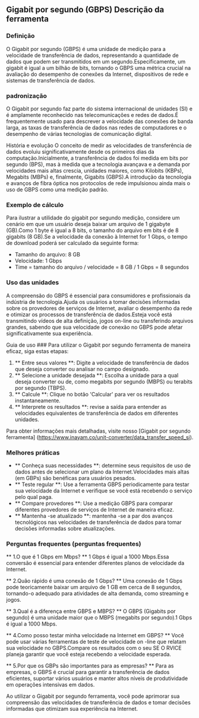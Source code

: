 ## Gigabit por segundo (GBPS) Descrição da ferramenta

### Definição
O Gigabit por segundo (GBPS) é uma unidade de medição para a velocidade de transferência de dados, representando a quantidade de dados que podem ser transmitidos em um segundo.Especificamente, um gigabit é igual a um bilhão de bits, tornando o GBPS uma métrica crucial na avaliação do desempenho de conexões da Internet, dispositivos de rede e sistemas de transferência de dados.

### padronização
O Gigabit por segundo faz parte do sistema internacional de unidades (SI) e é amplamente reconhecido nas telecomunicações e redes de dados.É frequentemente usado para descrever a velocidade das conexões de banda larga, as taxas de transferência de dados nas redes de computadores e o desempenho de várias tecnologias de comunicação digital.

História e evolução
O conceito de medir as velocidades de transferência de dados evoluiu significativamente desde os primeiros dias da computação.Inicialmente, a transferência de dados foi medida em bits por segundo (BPS), mas à medida que a tecnologia avançava e a demanda por velocidades mais altas crescia, unidades maiores, como Kilobits (KBPs), Megabits (MBPs) e, finalmente, Gigabits (GBPS).A introdução da tecnologia e avanços de fibra óptica nos protocolos de rede impulsionou ainda mais o uso de GBPS como uma medição padrão.

### Exemplo de cálculo
Para ilustrar a utilidade do gigabit por segundo medição, considere um cenário em que um usuário deseja baixar um arquivo de 1 gigabyte (GB).Como 1 byte é igual a 8 bits, o tamanho do arquivo em bits é de 8 gigabits (8 GB).Se a velocidade da conexão à Internet for 1 Gbps, o tempo de download poderá ser calculado da seguinte forma:

- Tamanho do arquivo: 8 GB
- Velocidade: 1 Gbps
- Time = tamanho do arquivo / velocidade = 8 GB / 1 Gbps = 8 segundos

### Uso das unidades
A compreensão do GBPS é essencial para consumidores e profissionais da indústria de tecnologia.Ajuda os usuários a tomar decisões informadas sobre os provedores de serviços de Internet, avaliar o desempenho da rede e otimizar os processos de transferência de dados.Esteja você está transmitindo vídeos de alta definição, jogos on-line ou transferindo arquivos grandes, sabendo que sua velocidade de conexão no GBPS pode afetar significativamente sua experiência.

Guia de uso ###
Para utilizar o Gigabit por segundo ferramenta de maneira eficaz, siga estas etapas:
1. ** Entre seus valores **: Digite a velocidade de transferência de dados que deseja converter ou analisar no campo designado.
2. ** Selecione a unidade desejada **: Escolha a unidade para a qual deseja converter ou de, como megabits por segundo (MBPS) ou terabits por segundo (TBPS).
3. ** Calcule **: Clique no botão 'Calcular' para ver os resultados instantaneamente.
4. ** Interprete os resultados **: revise a saída para entender as velocidades equivalentes de transferência de dados em diferentes unidades.

Para obter informações mais detalhadas, visite nosso [Gigabit por segundo ferramenta] (https://www.inayam.co/unit-converter/data_transfer_speed_si).

### Melhores práticas
- ** Conheça suas necessidades **: determine seus requisitos de uso de dados antes de selecionar um plano da Internet.Velocidades mais altas (em GBPs) são benéficas para usuários pesados.
- ** Teste regular **: Use a ferramenta GBPS periodicamente para testar sua velocidade da Internet e verifique se você está recebendo o serviço pelo qual paga.
- ** Compare provedores **: Use a medição GBPS para comparar diferentes provedores de serviços de Internet de maneira eficaz.
- ** Mantenha -se atualizado **: mantenha -se a par dos avanços tecnológicos nas velocidades de transferência de dados para tomar decisões informadas sobre atualizações.

### Perguntas frequentes (perguntas frequentes)

** 1.O que é 1 Gbps em Mbps? **
1 Gbps é igual a 1000 Mbps.Essa conversão é essencial para entender diferentes planos de velocidade da Internet.

** 2.Quão rápido é uma conexão de 1 Gbps? **
Uma conexão de 1 Gbps pode teoricamente baixar um arquivo de 1 GB em cerca de 8 segundos, tornando-o adequado para atividades de alta demanda, como streaming e jogos.

** 3.Qual é a diferença entre GBPS e MBPS? **
O GBPS (Gigabits por segundo) é uma unidade maior que o MBPS (megabits por segundo).1 Gbps é igual a 1000 Mbps.

** 4.Como posso testar minha velocidade na Internet em GBPS? **
Você pode usar várias ferramentas de teste de velocidade on -line que relatam sua velocidade no GBPS.Compare os resultados com o seu SE O RVICE planeja garantir que você esteja recebendo a velocidade esperada.

** 5.Por que os GBPs são importantes para as empresas? **
Para as empresas, o GBPS é crucial para garantir a transferência de dados eficientes, suportar vários usuários e manter altos níveis de produtividade em operações intensivas em dados.

Ao utilizar o Gigabit por segundo ferramenta, você pode aprimorar sua compreensão das velocidades de transferência de dados e tomar decisões informadas que otimizam sua experiência na Internet.